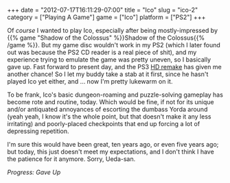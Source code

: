 +++
date = "2012-07-17T16:11:29-07:00"
title = "Ico"
slug = "ico-2"
category = ["Playing A Game"]
game = ["Ico"]
platform = ["PS2"]
+++

Of <i>course</i> I wanted to play Ico, especially after being mostly-impressed by {{% game "Shadow of the Colossus" %}}Shadow of the Colossus{{% /game %}}.  But my game disc wouldn't work in my PS2 (which I later found out was because the PS2 CD reader is a real piece of shit), and my experience trying to emulate the game was pretty uneven, so I basically gave up.  Fast forward to present day, and the PS3 <a href="http://en.wikipedia.org/wiki/The_Ico_%26_Shadow_of_the_Colossus_Collection">HD remake</a> has given me another chance!  So I let my buddy take a stab at it first, since he hasn't played Ico yet either, and ... now I'm pretty lukewarm on it.

To be frank, Ico's basic dungeon-roaming and puzzle-solving gameplay has become rote and routine, today.  Which would be fine, if not for its unique and/or antiquated annoyances of escorting the dumbass Yorda around (yeah yeah, I know it's the whole point, but that doesn't make it any less irritating) and poorly-placed checkpoints that end up forcing a lot of depressing repetition.

I'm sure this would have been great, ten years ago, or even five years ago; but today, this just doesn't meet my expectations, and I don't think I have the patience for it anymore.  Sorry, Ueda-san.

<i>Progress: Gave Up</i>